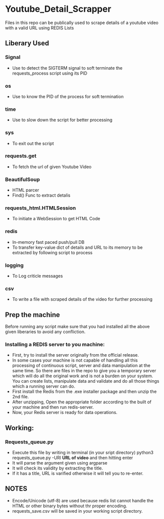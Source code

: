 # Youtube_Detail_Scrapper
Files in this repo can be publically used to scrape details of a youtube video with a valid URL using REDIS Lists
## Liberary Used
### Signal 
* Use to detect the SIGTERM signal to soft terminate the requests_process script using its PID
### os
* Use to know the PID of the process for soft termination 
### time
* Use to slow down the script for better processing
### sys
* To exit out the script 
### requests.get
* To fetch the url of given Youtube Video
### BeautifulSoup
* HTML parcer
* Find() Func to extract detalis
### requests_html.HTMLSession
* To initiate a WebSession to get HTML Code
### redis
* In-memory fast paced push/pull DB
* To transfer key-value dict of details and URL to its memory to be extracted by following script to process
### logging
* To Log criticle messages
### csv
* To write a file with scraped details of the video for further processing
## Prep the machine
Before running any script make sure that you had installed all the above given liberaries to avoid any confliction.
### Installing a REDIS server to you machine:
* First, try to install the server originally from the official release.
* In some cases your machine is not capable of handling all this processing of continuous script, server and data manipulation at the same time. So there are files in
the repo to give you a temporary server which will do all the original work and is not a burden on your system. You can create lists, manipulate data and validate and 
do all those things which a running server can do.
* First install the Redis from the .exe installer package and then unzip the 2nd file.
* After unzipping, Open the appropriate folder according to the built of your machine and then run redis-server.
* Now, your Redis server is ready for data operations.
## Working:
### Requests_queue.py
* Execute this file by writing in terminal (in your sript directory) python3 requests_queue.py -URl __URL of video__  and then hitting enter
* It will parse the argument given using argparse
* It will check its validity by extracting the title.
* If it has a title, URL is varified otherwise it will tell you to re-enter.
## NOTES
* Encode/Unicode (utf-8) are used because redis list cannot handle the HTML or other binary bytes without thr proper encoding.
* requests_save.csv will be saved in your working script directory.
